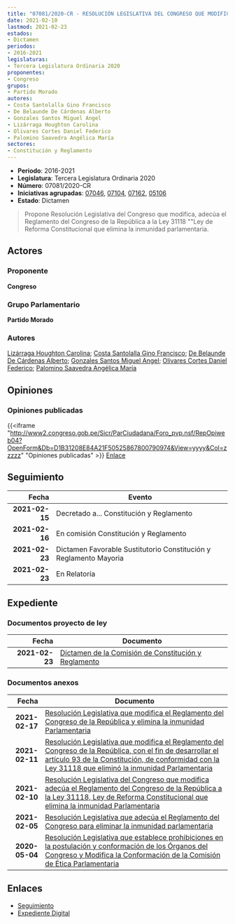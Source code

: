 ```yaml
---
title: "07081/2020-CR - RESOLUCIÓN LEGISLATIVA DEL CONGRESO QUE MODIFICA, ADECÚA EL REGLAMENTO DEL CONGRESO DE LA REPÚBLICA A LA LEY 31118, 'LEY DE REFORMA CONSTITUCIONAL QUE ELIMINA LA INMUNIDAD PARLAMENTARIA"
date: 2021-02-10
lastmod: 2021-02-23
estados:
- Dictamen
periodos:
- 2016-2021
legislaturas:
- Tercera Legislatura Ordinaria 2020
proponentes:
- Congreso
grupos:
- Partido Morado
autores:
- Costa Santolalla Gino Francisco
- De Belaunde De Cárdenas Alberto
- Gonzales Santos Miguel Angel
- Lizárraga Houghton Carolina
- Olivares Cortes Daniel Federico
- Palomino Saavedra Angélica María
sectores:
- Constitución y Reglamento
---
```

- **Periodo**: 2016-2021
- **Legislatura**: Tercera Legislatura Ordinaria 2020
- **Número**: 07081/2020-CR
- **Iniciativas agrupadas**: [07046](../../07000/07046), [07104](../../07100/07104), [07162](../../07100/07162), [05106](../../05100/05106)
- **Estado**: Dictamen

> Propone Resolución Legislativa del Congreso que modifica, adecúa el Reglamento del Congreso de la República a la Ley 31118 ""Ley de Reforma Constitucional que elimina la inmunidad parlamentaria.


## Actores

### Proponente

**Congreso**

### Grupo Parlamentario

**Partido Morado**

### Autores

[Lizárraga Houghton Carolina](mailto:mailto:clizarraga@congreso.gob.pe); [Costa Santolalla Gino Francisco](mailto:mailto:gcosta@congreso.gob.pe); [De Belaunde De Cárdenas Alberto](mailto:mailto:adebelaunde@congreso.gob.pe); [Gonzales Santos Miguel Angel](mailto:mailto:mgonzaless@congreso.gob.pe); [Olivares Cortes Daniel Federico](mailto:mailto:dolivares@congreso.gob.pe); [Palomino Saavedra Angélica María](mailto:mailto:apalomino@congreso.gob.pe)

## Opiniones

### Opiniones publicadas

{{<iframe "http://www2.congreso.gob.pe/Sicr/ParCiudadana/Foro_pvp.nsf/RepOpiweb04?OpenForm&Db=D1B31208E84A21F50525867800790974&View=yyyy&Col=zzzzz" "Opiniones publicadas" >}}
[Enlace](http://www2.congreso.gob.pe/Sicr/ParCiudadana/Foro_pvp.nsf/RepOpiweb04?OpenForm&Db=D1B31208E84A21F50525867800790974&View=yyyy&Col=zzzzz)


## Seguimiento

| Fecha | Evento |
|------:|--------|
| **2021-02-15** | Decretado a... Constitución y Reglamento |
| **2021-02-16** | En comisión Constitución y Reglamento |
| **2021-02-23** | Dictamen Favorable Sustitutorio Constitución y Reglamento Mayoria |
| **2021-02-23** | En Relatoría |

## Expediente

### Documentos proyecto de ley

| Fecha | Documento |
|------:|-----------|
| **2021-02-23** | [Dictamen de la Comisión de Constitución y Reglamento](http://www.leyes.congreso.gob.pe/Documentos/2016_2021/Dictamenes/Proyectos_de_Ley/05106DC04MAY20210223.pdf) |

### Documentos anexos

| Fecha | Documento |
|------:|-----------|
| **2021-02-17** | [Resolución Legislativa que modifica el Reglamento del Congreso de la República y elimina la inmunidad Parlamentaria](http://www.leyes.congreso.gob.pe/Documentos/2016_2021/Proyectos_de_Ley_y_de_Resoluciones_Legislativas/PL07162-20210217.pdf) |
| **2021-02-11** | [Resolución Legislativa que modifica el Reglamento del Congreso de la República, con el fin de desarrollar el artículo 93 de la Constitución, de conformidad con la Ley 31118 que eliminó la inmunidad Parlamentaria](http://www.leyes.congreso.gob.pe/Documentos/2016_2021/Proyectos_de_Ley_y_de_Resoluciones_Legislativas/PL07104-20210211.pdf) |
| **2021-02-10** | [Resolución Legislativa del Congreso que modifica adecúa el Reglamento del Congreso de la República a la Ley 31118, Ley de Reforma Constitucional que elimina la inmunidad Parlamentaria](http://www.leyes.congreso.gob.pe/Documentos/2016_2021/Proyectos_de_Ley_y_de_Resoluciones_Legislativas/PL07081-20210210.pdf) |
| **2021-02-05** | [Resolución Legislativa que adecúa el Reglamento del Congreso para eliminar la inmunidad parlamentaria](http://www.leyes.congreso.gob.pe/Documentos/2016_2021/Proyectos_de_Ley_y_de_Resoluciones_Legislativas/PL07046-20210205.pdf) |
| **2020-05-04** | [Resolución Legislativa que establece prohibiciones en la postulación y conformación de los Órganos del Congreso y Modifica la Conformación de la Comisión de Ética Parlamentaria](http://www.leyes.congreso.gob.pe/Documentos/2016_2021/Proyectos_de_Ley_y_de_Resoluciones_Legislativas/PL05106_20200504.pdf) |

## Enlaces

- [Seguimiento](http://www2.congreso.gob.pe/Sicr/TraDocEstProc/CLProLey2016.nsf/f7fff46988ca05b1052578e100829cc7/795815246783b7310525867800828784?OpenDocument)
- [Expediente Digital](http://www2.congreso.gob.pe/Sicr/TraDocEstProc/Expvirt_2011.nsf/visbusqptramdoc1621/07081?opendocument)

